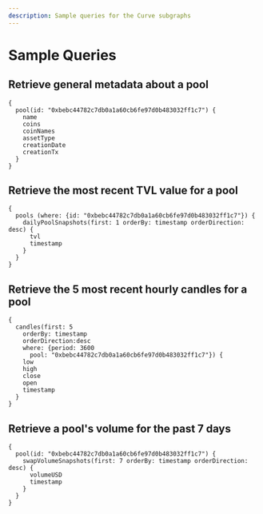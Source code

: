 ```yaml
---
description: Sample queries for the Curve subgraphs
---
```


# Sample Queries

## Retrieve general metadata about a pool

```
{
  pool(id: "0xbebc44782c7db0a1a60cb6fe97d0b483032ff1c7") {
    name
    coins
    coinNames
    assetType
    creationDate
    creationTx
  }
}
```

## Retrieve the most recent TVL value for a pool

```
{
  pools (where: {id: "0xbebc44782c7db0a1a60cb6fe97d0b483032ff1c7"}) {
    dailyPoolSnapshots(first: 1 orderBy: timestamp orderDirection: desc) {
      tvl
      timestamp
    }
  }
}
```

## Retrieve the 5 most recent hourly candles for a pool

```
{
  candles(first: 5 
    orderBy: timestamp
    orderDirection:desc
    where: {period: 3600 
      pool: "0xbebc44782c7db0a1a60cb6fe97d0b483032ff1c7"}) {
    low
    high
    close
    open
    timestamp
  }
}
```

## Retrieve a pool's volume for the past 7 days

```
{
  pool(id: "0xbebc44782c7db0a1a60cb6fe97d0b483032ff1c7") {
    swapVolumeSnapshots(first: 7 orderBy: timestamp orderDirection: desc) {
      volumeUSD
      timestamp
    }
  }
}
```
